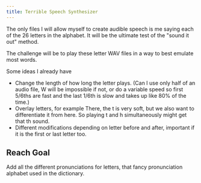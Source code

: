 ```yaml
---
title: Terrible Speech Synthesizer
---
```


The only files I will allow myself to create audible speech is me saying each of the 26 letters in the alphabet. It will be the ultimate test of the "sound it out" method.

The challenge will be to play these letter WAV files in a way to best emulate most words.

Some ideas I already have

- Change the length of how long the letter plays. (Can I use only half of an audio file, W will be impossible if not, or do a variable speed so first 5/6ths are fast and the last 1/6th is slow and takes up like 80% of the time.)
- Overlay letters, for example There, the t is very soft, but we also want to differentiate it from here. So playing t and h simultaneously might get that th sound.
- Different modifications depending on letter before and after, important if it is the first or last letter too.

## Reach Goal

Add all the different pronunciations for letters, that fancy pronunciation alphabet used in the dictionary.
